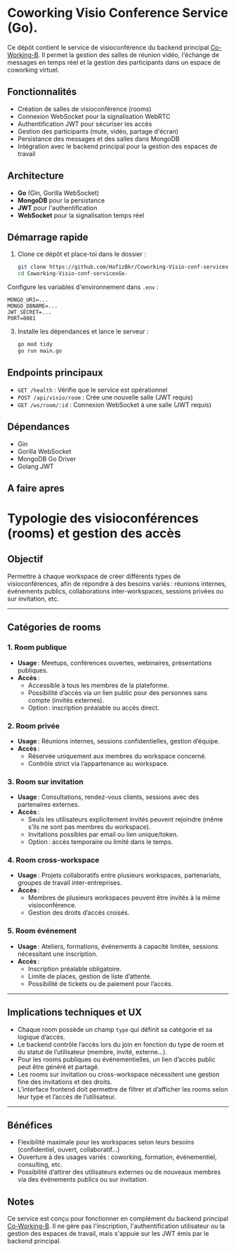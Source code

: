 # Coworking Visio Conference Service (Go).

Ce dépôt contient le service de visioconférence du backend principal [Co-Working-B](https://github.com/HafizBkr/Co-Working-B).
Il permet la gestion des salles de réunion vidéo, l'échange de messages en temps réel et la gestion des participants dans un espace de coworking virtuel.

## Fonctionnalités

- Création de salles de visioconférence (rooms)
- Connexion WebSocket pour la signalisation WebRTC
- Authentification JWT pour sécuriser les accès
- Gestion des participants (mute, vidéo, partage d'écran)
- Persistance des messages et des salles dans MongoDB
- Intégration avec le backend principal pour la gestion des espaces de travail

## Architecture

- **Go** (Gin, Gorilla WebSocket)
- **MongoDB** pour la persistance
- **JWT** pour l'authentification
- **WebSocket** pour la signalisation temps réel

## Démarrage rapide

1. Clone ce dépôt et place-toi dans le dossier :
   ```bash
   git clone https://github.com/HafizBkr/Coworking-Visio-conf-servicexGo-.git
   cd Coworking-Visio-conf-servicexGo-


Configure les variables d'environnement dans `.env` :
   ```
   MONGO_URI=...
   MONGO_DBNAME=...
   JWT_SECRET=...
   PORT=8081
   ```

3. Installe les dépendances et lance le serveur :
   ```bash
   go mod tidy
   go run main.go
   ```

## Endpoints principaux

- `GET /health` : Vérifie que le service est opérationnel
- `POST /api/visio/room` : Crée une nouvelle salle (JWT requis)
- `GET /ws/room/:id` : Connexion WebSocket à une salle (JWT requis)

## Dépendances

- Gin
- Gorilla WebSocket
- MongoDB Go Driver
- Golang JWT

##  A faire apres

# Typologie des visioconférences (rooms) et gestion des accès

## Objectif

Permettre à chaque workspace de créer différents types de visioconférences, afin de répondre à des besoins variés : réunions internes, événements publics, collaborations inter-workspaces, sessions privées ou sur invitation, etc.

---

## Catégories de rooms

### 1. Room **publique**
- **Usage** : Meetups, conférences ouvertes, webinaires, présentations publiques.
- **Accès** :
  - Accessible à tous les membres de la plateforme.
  - Possibilité d’accès via un lien public pour des personnes sans compte (invités externes).
  - Option : inscription préalable ou accès direct.

### 2. Room **privée**
- **Usage** : Réunions internes, sessions confidentielles, gestion d’équipe.
- **Accès** :
  - Réservée uniquement aux membres du workspace concerné.
  - Contrôle strict via l’appartenance au workspace.

### 3. Room **sur invitation**
- **Usage** : Consultations, rendez-vous clients, sessions avec des partenaires externes.
- **Accès** :
  - Seuls les utilisateurs explicitement invités peuvent rejoindre (même s’ils ne sont pas membres du workspace).
  - Invitations possibles par email ou lien unique/token.
  - Option : accès temporaire ou limité dans le temps.

### 4. Room **cross-workspace**
- **Usage** : Projets collaboratifs entre plusieurs workspaces, partenariats, groupes de travail inter-entreprises.
- **Accès** :
  - Membres de plusieurs workspaces peuvent être invités à la même visioconférence.
  - Gestion des droits d’accès croisés.

### 5. Room **événement**
- **Usage** : Ateliers, formations, événements à capacité limitée, sessions nécessitant une inscription.
- **Accès** :
  - Inscription préalable obligatoire.
  - Limite de places, gestion de liste d’attente.
  - Possibilité de tickets ou de paiement pour l’accès.

---

## Implications techniques et UX

- Chaque room possède un champ `type` qui définit sa catégorie et sa logique d’accès.
- Le backend contrôle l’accès lors du join en fonction du type de room et du statut de l’utilisateur (membre, invité, externe…).
- Pour les rooms publiques ou événementielles, un lien d’accès public peut être généré et partagé.
- Les rooms sur invitation ou cross-workspace nécessitent une gestion fine des invitations et des droits.
- L’interface frontend doit permettre de filtrer et d’afficher les rooms selon leur type et l’accès de l’utilisateur.

---

## Bénéfices

- Flexibilité maximale pour les workspaces selon leurs besoins (confidentiel, ouvert, collaboratif…)
- Ouverture à des usages variés : coworking, formation, événementiel, consulting, etc.
- Possibilité d’attirer des utilisateurs externes ou de nouveaux membres via des événements publics ou sur invitation.


## Notes

Ce service est conçu pour fonctionner en complément du backend principal [Co-Working-B](https://github.com/HafizBkr/Co-Working-B).
Il ne gère pas l'inscription, l'authentification utilisateur ou la gestion des espaces de travail, mais s'appuie sur les JWT émis par le backend principal.
